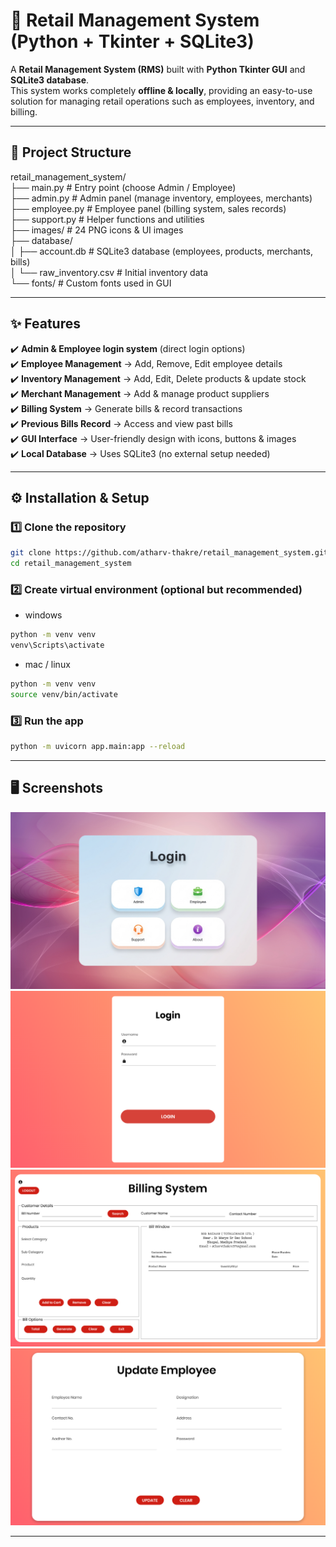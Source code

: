 # 🏬 Retail Management System (Python + Tkinter + SQLite3)

A **Retail Management System (RMS)** built with **Python Tkinter GUI** and **SQLite3 database**.  
This system works completely **offline & locally**, providing an easy-to-use solution for managing retail operations such as employees, inventory, and billing.

---

## 📂 Project Structure

retail_management_system/ <br>
├── main.py # Entry point (choose Admin / Employee)<br>
├── admin.py # Admin panel (manage inventory, employees, merchants)<br>
├── employee.py # Employee panel (billing system, sales records)<br>
├── support.py # Helper functions and utilities<br>
├── images/ # 24 PNG icons & UI images<br>
├── database/<br>
│ ├── account.db # SQLite3 database (employees, products, merchants, bills)<br>
│ └── raw_inventory.csv # Initial inventory data<br>
└── fonts/ # Custom fonts used in GUI<br>

---

## ✨ Features
✔️ **Admin & Employee login system** (direct login options)  
✔️ **Employee Management** → Add, Remove, Edit employee details  
✔️ **Inventory Management** → Add, Edit, Delete products & update stock  
✔️ **Merchant Management** → Add & manage product suppliers  
✔️ **Billing System** → Generate bills & record transactions  
✔️ **Previous Bills Record** → Access and view past bills  
✔️ **GUI Interface** → User-friendly design with icons, buttons & images  
✔️ **Local Database** → Uses SQLite3 (no external setup needed)  

---


## ⚙️ Installation & Setup

### 1️⃣ Clone the repository
   ```bash
   git clone https://github.com/atharv-thakre/retail_management_system.git
   cd retail_management_system
   ```

### 2️⃣ Create virtual environment (optional but recommended)
- windows
```bash
python -m venv venv
venv\Scripts\activate
```

- mac / linux
```bash
python -m venv venv
source venv/bin/activate
```

### 3️⃣ Run the app
```bash
python -m uvicorn app.main:app --reload
```

---

## 🖥️ Screenshots 
![alt text](https://github.com/atharv-thakre/retail_management_system/blob/main/images/main.png)
![alt text](https://github.com/atharv-thakre/retail_management_system/blob/main/images/employee_login.png)
![alt text](https://github.com/atharv-thakre/retail_management_system/blob/main/images/bill_window.png)
![alt text](https://github.com/atharv-thakre/retail_management_system/blob/main/images/update_employee.png)


---
   
